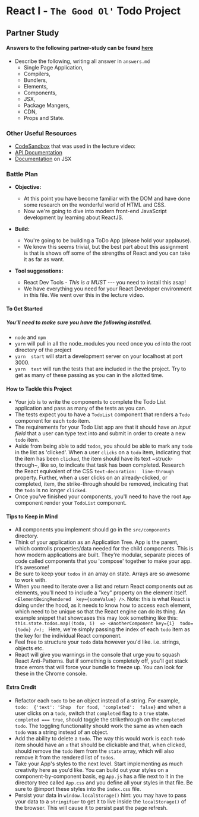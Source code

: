 # React I - `The Good Ol'` Todo Project 

## Partner Study
#### Answers to the following partner-study can be found [here](https://reactjs.org/docs/glossary.html)
  * Describe the following, writing all answer in `answers.md`
    - Single Page Application,
    - Compilers, 
    - Bundlers,
    - Elements,
    - Components,
    - JSX,
    - Package Mangers,
    - CDN, 
    - Props and State.

### Other Useful Resources
* [CodeSandbox](https://codesandbox.io/s/z667kplonx) that was used in the lecture video: 
* [API Documentation](https://reactjs.org/docs/react-api.html)
* [Documentation](https://facebook.github.io/react/docs/jsx-in-depth.html) on JSX

### Battle Plan
 * **Objective:** 
   - At this point  you have become familiar with the  DOM and have done
     some research on the wonderful world of HTML and CSS.
   - Now  we're   going  to  dive  into   modern  front-end   JavaScript
     development by learning about ReactJS.

 * **Build:**
   - You're going to be building a ToDo App (please hold your applause).
   - We know this seems trivial, but the best part about this assignment
     is that  is shows off  some of the strengths  of React and  you can
     take it as far as want.

  * **Tool suggesstions:**
    * React Dev  Tools - *This is  a MUST* --- you need  to install this
      asap!
    * We have  everything you need for your  React Developer environment
      in this file. We went over this in the lecture video.

#### To Get Started
##### You'll need to make sure you have the following installed.
  * `node` and `npm`
  * `yarn` will pull in all the node_modules you need once you `cd` into
    the root directory of the project
  * `yarn  start` will start a  development server on your  localhost at
    port 3000.
  *  `yarn  test` will  run  the  tests that  are  included  in the  the
    project. Try  to get  as many  of these  passing as  you can  in the
    allotted time.

#### How to Tackle this Project
  *  Your job  is to  write  the components  to complete  the Todo  List
     application and pass as many of the tests as you can.
  * The tests  expect you to have a `TodoList`  component that renders a
    `Todo` component for each `todo` item.
  * The requirements for  your Todo List app are that  it should have an
    *input field* that a user can type  text into and submit in order to
    create a new `todo` item.
  * Aside from being able to add `todos`, you should be able to mark any
    `todo` in the  list as 'clicked'.  When a user  `clicks` on a `todo`
    item, indicating that  the item has been `clicked`,  the item should
    have its text  ~struck-through~, like so, to indicate  that task has
    been  completed.    Research  the   React  equivalent  of   the  CSS
    `text-decoration:  line-through`  property.   Further, when  a  user
    clicks on an already-clicked, or completed, item, the strike-through
    should  be  removed,  indicating  that   the  `todo`  is  no  longer
    `clicked`.
  * Once  you've finished your  components, you'll  need to have  the root
    `App` component render your `TodoList` component.

#### Tips to Keep in Mind
  *  All components  you  implement should  go  in the  `src/components`
    directory.
  * Think of your application as an Application Tree.  App is the parent,
    which    controlls   properties/data    needed    for   the    child
    components.  This  is how  modern  applications  are built.  They're
    modular,  separate  pieces  of   code  called  components  that  you
    'compose' together to make your app. It's awesome!
  * Be  sure to  keep your  `todos` in an  array on  state. Arrays  are so
    awesome to work with.
  * When you need to iterate over a list and return React components out
    as elements, you'll need to include  a "key" property on the element
    itself.  `<ElementBeingRendered  key={someValue} />`. Note:  this is
    what React  is doing  under the  hood, as  it needs  to know  how to
    access  each element,  which need  to be  unique so  that the  React
    engine can do its thing.  An example snippet that showcases this may
    look  something like  this:  ```  this.state.todos.map((todo, i)  =>
    <AnotherComponent key={i}  todo={todo} />);  ``` Here,  we're simply
    passing the index of each `todo`  item as the key for the individual
    React component.
  *    Feel   free  to   structure  your   `todo`  data   however  you'd
    like. i.e. strings, objects etc.
  * React will give you warnings in  the console that urge you to squash
    React Anti-Patterns.  But if something is completely off, you'll get
    stack trace errors that will force your bundle to freeze up. You can
    look for these in the Chrome console.

#### Extra Credit
  *  Refactor  each `todo`  to be  an object instead  of a  string.  For
    example, `todo:  {'text': 'Shop  for food, 'completed':  false}` and
    when a  user clicks on a  `todo`, switch that `completed`  flag to a
    `true` state.  `completed === true`, should toggle the strikethrough
    on the `completed todo`. The  toggling functionality should work the
    same as when each `todo` was a string instead of an object.
  * Add the ability to delete a  `todo`. The way this would work is each
    `todo` item  should have an `x`  that should be clickable  and that,
    when clicked, should remove the  `todo` item from the `state` array,
    which will also remove it from the rendered list of `todos`.
  * Take your App's styles to the next level. Start implementing as much
    creativity here  as you'd like. You  can build out your  styles on a
    component-by-component basis,  eg `App.js` has  a file next to  it in
    the directory tree called `App.css`  and you define all your styles
    in that file. Be sure to  @import these styles into the `index.css`
    file.
  * Persist your  data in `window.localStorage()` hint: you  may have to
    pass  your data  to a  `stringifier` to  get it  to live  inside the
    `localStorage()` of the browser. This  will cause it to persist past
    the page refresh.
